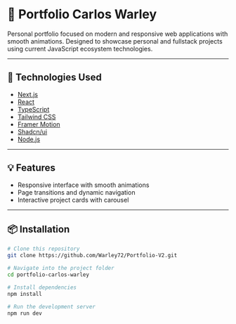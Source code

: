 # 📁 Portfolio Carlos Warley

Personal portfolio focused on modern and responsive web applications with smooth animations.
Designed to showcase personal and fullstack projects using current JavaScript ecosystem technologies.

---

## 🚀 Technologies Used

- [Next.js](https://nextjs.org/)
- [React](https://reactjs.org/)
- [TypeScript](https://www.typescriptlang.org/)
- [Tailwind CSS](https://tailwindcss.com/)
- [Framer Motion](https://www.framer.com/motion/)
- [Shadcn/ui](https://ui.shadcn.dev/)
- [Node.js](https://nodejs.org/)

---

## 💡 Features

- Responsive interface with smooth animations
- Page transitions and dynamic navigation
- Interactive project cards with carousel

---

## 📦 Installation

```bash
# Clone this repository
git clone https://github.com/Warley72/Portfolio-V2.git

# Navigate into the project folder
cd portfolio-carlos-warley

# Install dependencies
npm install

# Run the development server
npm run dev

